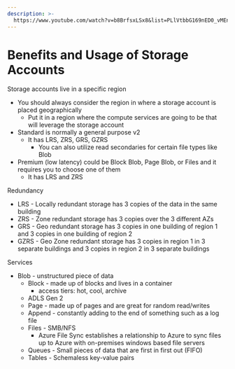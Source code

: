 ```yaml
---
description: >-
  https://www.youtube.com/watch?v=b8BrfsxLSx8&list=PLlVtbbG169nED0_vMEniWBQjSoxTsBYS3&index=19
---
```


# Benefits and Usage of Storage Accounts

Storage accounts live in a specific region

* You should always consider the region in where a storage account is placed geographically
  * Put it in a region where the compute services are going to be that will leverage the storage account
* Standard is normally a general purpose v2
  * It has LRS, ZRS, GRS, GZRS
    * You can also utilize read secondaries for certain file types like Blob
* Premium (low latency) could be Block Blob, Page Blob, or Files and it requires you to choose one of them
  * It has LRS and ZRS

Redundancy

* LRS - Locally redundant storage has 3 copies of the data in the same building
* ZRS - Zone redundant storage has 3 copies over the 3 different AZs
* GRS - Geo redundant storage has 3 copies in one building of region 1 and 3 copies in one building of region 2
* GZRS - Geo Zone redundant storage has 3 copies in region 1 in 3 separate buildings and 3 copies in region 2 in 3 separate buildings

Services

* Blob - unstructured piece of data
  * Block - made up of blocks and lives in a container
    * access tiers: hot, cool, archive
  * ADLS Gen 2&#x20;
  * Page - made up of pages and are great for random read/writes
  * Append - constantly adding to the end of something such as a log file
  * Files - SMB/NFS
    * Azure File Sync establishes a relationship to Azure to sync files up to Azure with on-premises windows based file servers
  * Queues - Small pieces of data that are first in first out (FIFO)
  * Tables - Schemaless key-value pairs

